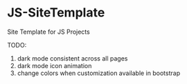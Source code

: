 # JS-SiteTemplate
Site Template for JS Projects

TODO:
1. dark mode consistent across all pages
2. dark mode icon animation
3. change colors when customization available in bootstrap

